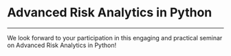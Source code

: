 # Advanced Risk Analytics in Python

---

We look forward to your participation in this engaging and practical seminar on Advanced Risk Analytics in Python!
